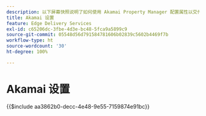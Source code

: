 ```yaml
---
description: 以下屏幕快照说明了如何使用 Akamai Property Manager 配置属性以交付内容。**基本设置用红色圆圈标记。**
title: Akamai 设置
feature: Edge Delivery Services
exl-id: c65206dc-3fbe-4d3e-bc48-5fca9a5899c9
source-git-commit: 05548d56d791584781606b02839c5602b4469f7b
workflow-type: ht
source-wordcount: '30'
ht-degree: 100%

---
```


# Akamai 设置

{{$include aa3862b0-decc-4e48-9e55-7159874e91bc}}
